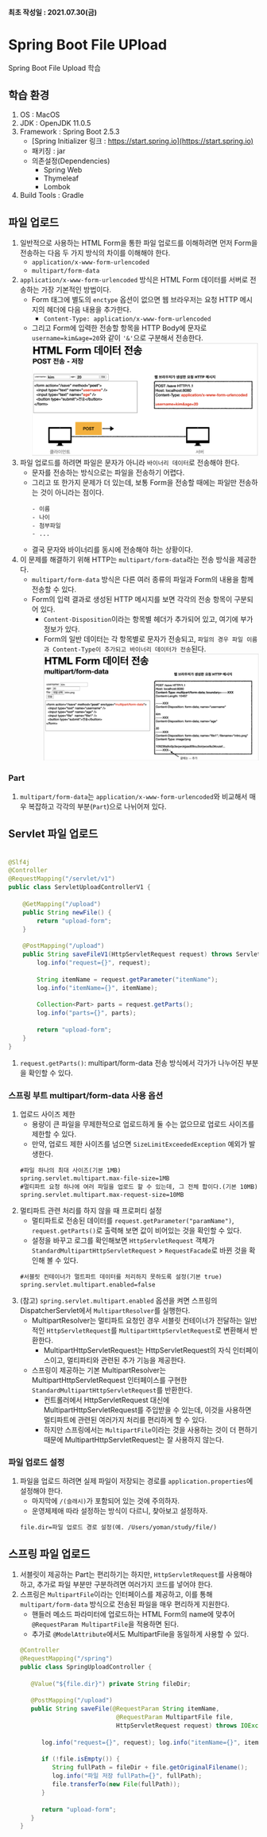 #### 최초 작성일 : 2021.07.30(금)

# Spring Boot File UPload

Spring Boot File Upload 학습

## 학습 환경

1. OS : MacOS
2. JDK : OpenJDK 11.0.5
3. Framework : Spring Boot 2.5.3
    - [Spring Initializer 링크 : https://start.spring.io](https://start.spring.io)
    - 패키징 : jar
    - 의존설정(Dependencies)
        - Spring Web
        - Thymeleaf
        - Lombok
4. Build Tools : Gradle

## 파일 업로드

1. 일반적으로 사용하는 HTML Form을 통한 파일 업로드를 이해하려면 먼저 Form을 전송하는 다음 두 가지 방식의 차이를 이해해야 한다.
    - `application/x-www-form-urlencoded`
    - `multipart/form-data`
2. `application/x-www-form-urlencoded` 방식은 HTML Form 데이터를 서버로 전송하는 가장 기본적인 방법이다.
    - Form 태그에 별도의 `enctype` 옵션이 없으면 웹 브라우저는 요청 HTTP 메시지의 헤더에 다음 내용을 추가한다.
        - `Content-Type: application/x-www-form-urlencoded`
    - 그리고 Form에 입력한 전송할 항목을 HTTP Body에 문자로 `username=kim&age=20`와 같이 `'&'`으로 구분해서 전송한다.
      ![aplication/x-www-form-urlencoded 방식](images/f01.png)
3. 파일 업로드를 하려면 파일은 문자가 아니라 `바이너리 데이터`로 전송해야 한다.
    - 문자를 전송하는 방식으로는 파일을 전송하기 어렵다.
    - 그리고 또 한가지 문제가 더 있는데, 보통 Form을 전송할 때에는 파일만 전송하는 것이 아니라는 점이다.
      ```text
      - 이름
      - 나이
      - 첨부파일
      - ...
      ```
    - 결국 문자와 바이너리를 동시에 전송해야 하는 상황이다.
3. 이 문제를 해결하기 위해 HTTP는 `multipart/form-data`라는 전송 방식을 제공한다.
    - `multipart/form-data` 방식은 다른 여러 종류의 파일과 Form의 내용을 함께 전송할 수 있다.
    - Form의 입력 결과로 생성된 HTTP 메시지를 보면 각각의 전송 항목이 구분되어 있다.
        - `Content-Disposition`이라는 항목별 헤더가 추가되어 있고, 여기에 부가 정보가 있다.
        - Form의 일반 데이터는 각 항목별로 문자가 전송되고, `파일의 경우 파일 이름과 Content-Type이 추가되고 바이너리 데이터가 전송`된다.
          ![multipart/form-data 방식](images/f02.png)

### Part

1. `multipart/form-data`는 `application/x-www-form-urlencoded`와 비교해서 매우 복잡하고 각각의 부분(`Part`)으로 나뉘어져 있다.

## Servlet 파일 업로드

```java

@Slf4j
@Controller
@RequestMapping("/servlet/v1")
public class ServletUploadControllerV1 {

    @GetMapping("/upload")
    public String newFile() {
        return "upload-form";
    }

    @PostMapping("/upload")
    public String saveFileV1(HttpServletRequest request) throws ServletException, IOException {
        log.info("request={}", request);

        String itemName = request.getParameter("itemName");
        log.info("itemName={}", itemName);

        Collection<Part> parts = request.getParts();
        log.info("parts={}", parts);

        return "upload-form";
    }
}
```

1. `request.getParts()`: multipart/form-data 전송 방식에서 각가가 나누어진 부분을 확인할 수 있다.

### 스프링 부트 multipart/form-data 사용 옵션

1. 업로드 사이즈 제한
    - 용량이 큰 파일을 무제한적으로 업로드하게 둘 수는 없으므로 업로드 사이즈를 제한할 수 있다.
    - 만약, 업로드 제한 사이즈를 넘으면 `SizeLimitExceededException` 예외가 발생한다.
   ```properties
   #파일 하나의 최대 사이즈(기본 1MB)
   spring.servlet.multipart.max-file-size=1MB
   #멀티파트 요청 하나에 여러 파일을 업로드 할 수 있는데, 그 전체 합이다.(기본 10MB)
   spring.servlet.multipart.max-request-size=10MB
   ```
2. 멀티파트 관련 처리를 하지 않을 때 프로퍼티 설정
    - 멀티파트로 전송된 데이터를 `request.getParameter("paramName")`, `request.getParts()`로 출력해 보면 값이 비어있는 것을 확인할 수 있다.
    - 설정을 바꾸고 로그를 확인해보면 `HttpServletRequest` 객체가 `StandardMultipartHttpServletRequest` > `RequestFacade`로 바뀐 것을 확인해 볼 수
      있다.
   ```properties
   #서블릿 컨테이너가 멀트파트 데이터를 처리하지 못하도록 설정(기본 true)
   spring.servlet.multipart.enabled=false
   ```
3. (참고) `spring.servlet.multipart.enabled` 옵션을 켜면 스프링의 DispatcherServlet에서 `MultipartResolver`를 실행한다.
    - MultipartResolver는 멀티파트 요청인 경우 서블릿 컨테이너가 전달하는 일반적인 `HttpServletRequest`를 `MultipartHttpServletRequest`로 변환해서 반환한다.
        - MultipartHttpServletRequest는 HttpServletRequest의 자식 인터페이스이고, 멀티파티와 관련된 추가 기능을 제공한다.
    - 스프링이 제공하는 기본 MultipartResolver는 MultipartHttpServletRequest 인터페이스를 구현한 `StandardMultipartHttpServletRequest`를
      반환한다.
        - 컨트롤러에서 HttpServletRequest 대신에 MultipartHttpServletRequest를 주입받을 수 있는데, 이것을 사용하면 멀티파트에 관련된 여러가지 처리를 편리하게 할 수
          있다.
        - 하지만 스프링에서는 `MultipartFile`이라는 것을 사용하는 것이 더 편하기 때문에 MultipartHttpServletRequest는 잘 사용하지 않는다.

### 파일 업로드 설정

1. 파일을 업로드 하려면 실제 파일이 저장되는 경로를 `application.properties`에 설정해야 한다.
    - 마지막에 `/(슬래시)`가 포함되어 있는 것에 주의하자.
    - 운영체제애 따라 설정하는 방식이 다르니, 찾아보고 설정하자.
   ```properties
   file.dir=파일 업로드 경로 설정(예. /Users/yoman/study/file/)
   ```

## 스프링 파일 업로드

1. 서블릿이 제공하는 Part는 편리하기는 하지만, `HttpServletRequest`를 사용해야 하고, 추가로 파일 부분만 구분하려면 여러가지 코드를 넣어야 한다.
2. 스프링은 `MultipartFile`이라는 인터페이스를 제공하고, 이를 통해 `multipart/form-data` 방식으로 전송된 파일을 매우 편리하게 지원한다.
    - 핸들러 메소드 파라미터에 업로드하는 HTML Form의 name에 맞추어 `@RequestParam MultipartFile`을 적용하면 된다.
    - 추가로 `@ModelAttribute`에서도 MultipartFile을 동일하게 사용할 수 있다.
   ```java
   @Controller 
   @RequestMapping("/spring") 
   public class SpringUploadController {
   
      @Value("${file.dir}") private String fileDir;

      @PostMapping("/upload") 
      public String saveFile(@RequestParam String itemName, 
                              @RequestParam MultipartFile file,
                              HttpServletRequest request) throws IOException {

         log.info("request={}", request); log.info("itemName={}", itemName); log.info("multipartFile={}", file);

         if (!file.isEmpty()) { 
            String fullPath = fileDir + file.getOriginalFilename(); 
            log.info("파일 저장 fullPath={}", fullPath);
            file.transferTo(new File(fullPath));
         }
      
         return "upload-form";
      }
   }
   ```
